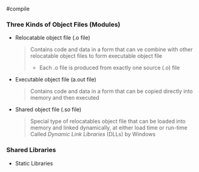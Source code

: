 #compile 
### Three Kinds of Object Files (Modules)
- Relocatable object file ($\text{.o}$ file)
    > Contains code and data in a form that can ve combine with other relocatable object files to form executable object file
    > - Each $\text{.o}$ file is produced from exactly one source ($\text{.o}$) file
- Executable object file ($\text{a.out}$ file)
	> Contains code and data in a form that can be copied directly into memory and then executed
- Shared object file ($\text{.so}$ file)
	> Special type of relocatables object file that can be loaded into memory and linked dynamically, at either load time or run-time
	> Called _Dynamic Link Libraries_ (DLLs) by Windows

### Shared Libraries
- Static Libraries
